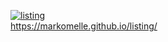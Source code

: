 [![listing](https://github.com/MarkoMelle/listing/actions/workflows/main.yml/badge.svg?branch=main)](https://github.com/MarkoMelle/listing/actions/workflows/main.yml)  
https://markomelle.github.io/listing/
